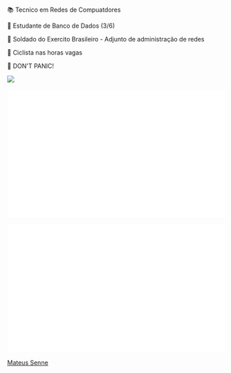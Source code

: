 📚 Tecnico em Redes de Compuatdores

🎒 Estudante de Banco de Dados (3/6)

👮 Soldado do Exercito Brasileiro - Adjunto de administração de redes

🚵 Ciclista nas horas vagas

🐋 DON'T PANIC!


<a href="https://www.youracclaim.com/badges/5cb183ce-ef15-43a2-8840-1462be271d58/public_url"> <img src="https://user-images.githubusercontent.com/18652465/92507357-3c4d8080-f1dd-11ea-89e3-2fe0746dd95f.png"> </a>


<p align="center"> <img src="https://raw.githubusercontent.com/Senne42/readmeBonitao/87e7511f45d313d2753714dc7954df8951653bef/generated/overview.svg"> </p>
<p align="center"> <img src="https://raw.githubusercontent.com/Senne42/readmeBonitao/87e7511f45d313d2753714dc7954df8951653bef/generated/languages.svg"> </p> 

<a class="badge-base__link LI-simple-link" href="https://br.linkedin.com/in/mateus-senne-172905149?trk=profile-badge">Mateus Senne</a>
              
